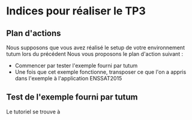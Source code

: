 # Indices pour réaliser le TP3

## Plan d'actions

Nous supposons que vous avez réalisé le setup de votre environnement tutum lors du précédent 
Nous vous proposons le plan d'action suivant :

- Commencer par tester l'exemple fourni par tutum
- Une fois que cet exemple fonctionne, transposer ce que l'on a appris dans l'exemple à l'application ENSSAT2015

## Test de l'exemple fourni par tutum

Le tutoriel se trouve à
